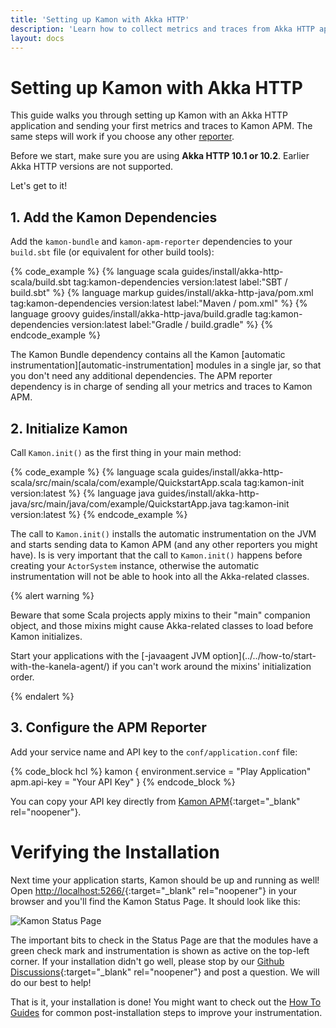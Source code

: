 ```yaml
---
title: 'Setting up Kamon with Akka HTTP'
description: 'Learn how to collect metrics and traces from Akka HTTP apps using Kamon'
layout: docs
---
```


Setting up Kamon with Akka HTTP
====================================

This guide walks you through setting up Kamon with an Akka HTTP application and sending your first metrics and traces to
Kamon APM. The same steps will work if you choose any other [reporter][reporter].

Before we start, make sure you are using **Akka HTTP 10.1 or 10.2**. Earlier Akka HTTP versions are not supported.

Let's get to it!


## 1. Add the Kamon Dependencies

Add the `kamon-bundle` and `kamon-apm-reporter` dependencies to your `build.sbt` file (or equivalent for other build 
tools):

{% code_example %}
{%   language scala guides/install/akka-http-scala/build.sbt tag:kamon-dependencies version:latest label:"SBT / build.sbt" %}
{%   language markup guides/install/akka-http-java/pom.xml tag:kamon-dependencies version:latest label:"Maven / pom.xml" %}
{%   language groovy guides/install/akka-http-java/build.gradle tag:kamon-dependencies version:latest label:"Gradle / build.gradle" %}
{% endcode_example %}

The Kamon Bundle dependency contains all the Kamon [automatic instrumentation][automatic-instrumentation] modules in a
single jar, so that you don't need any additional dependencies. The APM reporter dependency is in charge of sending all
your metrics and traces to Kamon APM.


## 2. Initialize Kamon

Call `Kamon.init()` as the first thing in your main method:

{% code_example %}
{%   language scala guides/install/akka-http-scala/src/main/scala/com/example/QuickstartApp.scala tag:kamon-init version:latest %}
{%   language java guides/install/akka-http-java/src/main/java/com/example/QuickstartApp.java tag:kamon-init version:latest %}
{% endcode_example %}

The call to `Kamon.init()` installs the automatic instrumentation on the JVM and starts sending data to Kamon APM (and
any other reporters you might have). Is is very important that the call to `Kamon.init()` happens before creating your 
`ActorSystem` instance, otherwise the automatic instrumentation will not be able to hook into all the Akka-related classes.

{% alert warning %}
  <p>
    Beware that some Scala projects apply mixins to their "main" companion object, and those mixins might cause
    Akka-related classes to load before Kamon initializes.
  </p>

  <p>
    Start your applications with the [-javaagent JVM option](../../how-to/start-with-the-kanela-agent/) if you can't work
    around the mixins' initialization order.
  </p>
{% endalert %}


## 3. Configure the APM Reporter

Add your service name and API key to the `conf/application.conf` file:

{% code_block hcl %}
kamon {
  environment.service = "Play Application"
  apm.api-key = "Your API Key"
}
{% endcode_block %}

You can copy your API key directly from [Kamon APM](https://apm.kamon.io/api-keys){:target="_blank" rel="noopener"}.


Verifying the Installation
==========================

Next time your application starts, Kamon should be up and running as well! Open [http://localhost:5266/](http://localhost:5266/){:target="_blank" rel="noopener"}
in your browser and you'll find the Kamon Status Page. It should look like this:

<img class="img-fluid" src="/assets/img/kamon-status-page.png" alt="Kamon Status Page">

The important bits to check in the Status Page are that the modules have a green check mark and instrumentation is shown
as active on the top-left corner. If your installation didn't go well, please stop by our [Github Discussions](https://github.com/kamon-io/Kamon/discussions){:target="_blank" rel="noopener"}
and post a question. We will do our best to help!

That is it, your installation is done! You might want to check out the [How To Guides][how-to-guides] for common 
post-installation steps to improve your instrumentation.

[reporter]: ../../../reporters/
[how-to-guides]: ../../../guides/#how-to-guides